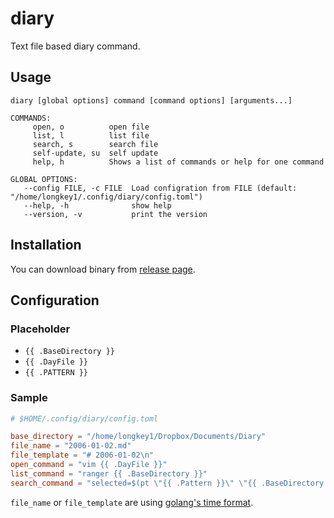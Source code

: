 # diary

Text file based diary command.

## Usage

```
diary [global options] command [command options] [arguments...]

COMMANDS:
     open, o          open file
     list, l          list file
     search, s        search file
     self-update, su  self update
     help, h          Shows a list of commands or help for one command

GLOBAL OPTIONS:
   --config FILE, -c FILE  Load configration from FILE (default: "/home/longkey1/.config/diary/config.toml")
   --help, -h              show help
   --version, -v           print the version
```

## Installation

You can download binary from [release page](https://github.com/longkey1/diary/releases).

## Configuration

### Placeholder

- `{{ .BaseDirectory }}`
- `{{ .DayFile }}`
- `{{ .PATTERN }}`

### Sample

```toml
# $HOME/.config/diary/config.toml

base_directory = "/home/longkey1/Dropbox/Documents/Diary"
file_name = "2006-01-02.md"
file_template = "# 2006-01-02\n"
open_command = "vim {{ .DayFile }}"
list_command = "ranger {{ .BaseDirectory }}"
search_command = "selected=$(pt \"{{ .Pattern }}\" \"{{ .BaseDirectory }}\" | fzf --query \"$LBUFFER\" | awk -F : '{print \"-c \" $2 \" \" $1}'); [[ -n ${selected} ]] && echo $selected || true"
```

`file_name` or `file_template` are using [golang's time format](https://golang.org/src/time/format.go).

